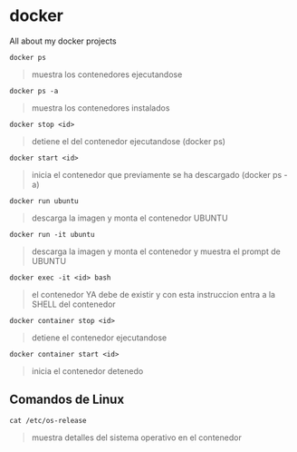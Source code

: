 # docker
All about my docker projects

```
docker ps
```
>muestra los contenedores ejecutandose

```
docker ps -a
```
>muestra los contenedores instalados

```
docker stop <id>
```
>detiene el <id> del contenedor ejecutandose (docker ps)


```
docker start <id>
```
>inicia el contenedor que previamente se ha descargado (docker ps -a)


```
docker run ubuntu
```
>descarga la imagen y monta el contenedor UBUNTU

```
docker run -it ubuntu 
```
>descarga la imagen y monta el contenedor y muestra el prompt de UBUNTU

```
docker exec -it <id> bash
```
>el contenedor YA debe de existir y con esta instruccion entra a la SHELL del contenedor


```
docker container stop <id>
```
>detiene el contenedor <id> ejecutandose

```
docker container start <id>
```
>inicia el contenedor <id> detenedo

## Comandos de Linux
```
cat /etc/os-release
```
>muestra detalles del sistema operativo en el contenedor

